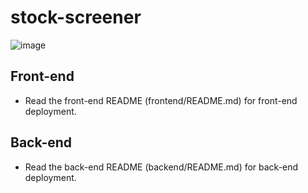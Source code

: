 # stock-screener

![image](https://github.com/user-attachments/assets/b9ee7d65-fafb-4b60-98b9-310ec0b9e12a)

## Front-end
- Read the front-end README (frontend/README.md) for front-end deployment.

## Back-end 
- Read the back-end README (backend/README.md) for back-end deployment.



